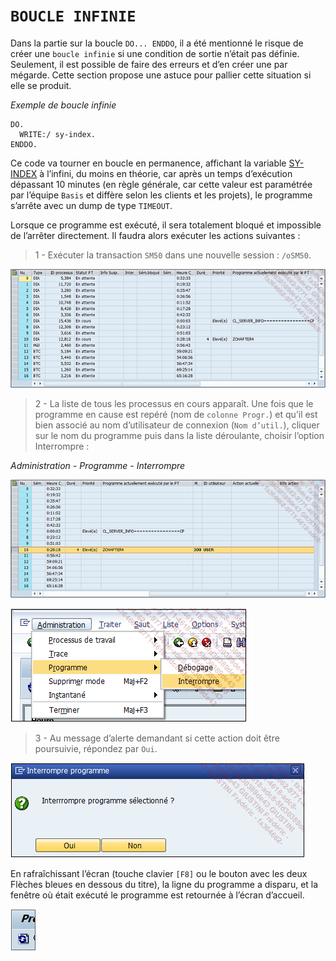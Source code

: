 # **`BOUCLE INFINIE`**

Dans la partie sur la boucle `DO... ENDDO`, il a été mentionné le risque de créer une `boucle infinie` si une condition de sortie n’était pas définie. Seulement, il est possible de faire des erreurs et d’en créer une par mégarde. Cette section propose une astuce pour pallier cette situation si elle se produit.

_Exemple de boucle infinie_

```JS
DO.
  WRITE:/ sy-index.
ENDDO.
```

Ce code va tourner en boucle en permanence, affichant la variable [SY-INDEX](../99_Help/02_SY-SYSTEM.md) à l’infini, du moins en théorie, car après un temps d’exécution dépassant 10 minutes (en règle générale, car cette valeur est paramétrée par l’équipe `Basis` et diffère selon les clients et les projets), le programme s’arrête avec un dump de type `TIMEOUT`.

Lorsque ce programme est exécuté, il sera totalement bloqué et impossible de l’arrêter directement. Il faudra alors exécuter les actions suivantes :

> 1 - Exécuter la transaction `SM50` dans une nouvelle session : `/oSM50`.

![](../99%20-%20Ressources/03_Boucles%20-%2009%20-%2001.png)

> 2 - La liste de tous les processus en cours apparaît. Une fois que le programme en cause est repéré (nom de `colonne Progr.`) et qu’il est bien associé au nom d’utilisateur de connexion (`Nom d’util.`), cliquer sur le nom du programme puis dans la liste déroulante, choisir l’option Interrompre :

_Administration - Programme - Interrompre_

![](../99%20-%20Ressources/03_Boucles%20-%2009%20-%2002.png)

![](../99%20-%20Ressources/03_Boucles%20-%2009%20-%2003.png)

> 3 - Au message d’alerte demandant si cette action doit être poursuivie, répondez par `Oui`.

![](../99%20-%20Ressources/03_Boucles%20-%2009%20-%2004.png)

En rafraîchissant l’écran (touche clavier `[F8]` ou le bouton avec les deux Flèches bleues en dessous du titre), la ligne du programme a disparu, et la fenêtre où était exécuté le programme est retournée à l’écran d’accueil.

![](../99%20-%20Ressources/03_Boucles%20-%2009%20-%2005.png)
